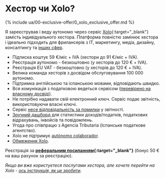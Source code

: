 # Хестор чи Xolo?

{% include ua/00-exclusive-offer/0_xolo_exclusive_offer.md %}

Я зареєстрував і веду аутономо через сервіс [Xolo](https://bit.ly/xolo-signup-free-renta){:target="_blank"}
замість індивідуального хестора. Платформа повністю замінює хестора і ідеально підходить для фрилансерів з IT,
маркетингу, медіа, дизайну, консалтингу та [інших сфер](#чи-підійде-вам-xolo).

- Підписка коштує 59 €/міс + IVA (хестори до 91 €/міс + IVA).
- Реєстрація аутономо - безкоштовно (у хесторів до 120 € + IVA).
- Реєстрація EU VAT - безкоштовно (у хесторів до 120 € + IVA).
- Велика команда хесторів з досвідом обслуговування 100 000 аутономо.
- Підтримка англійською та іспанською мовами, відповідають швидко.
- Вся комунікація з податковою ведеться
  сервісом ([перевірено на власному досвіді](#моя-проблема-з-іспанською-податковою)).
- Не потрібно надавати свій електронний ключ. Сервіс подає звітність, використовуючи власні ключі.
- Сервіс [несе відповідальність за помилки](#відповідальність-у-випадку-помилки) у звітності.
- [Зручний дашборд](#демо-дашборда-туторіали) для статистики доходів/податків, податкових відрахувань, інвойсів та
  повідомлень.
- Угода про співпрацю з Agencia Tributaria (Іспанське податкове агентство).
- Xolo не підтримує [autónomo colaborador](#autónomo-colaborador).
- [Обмеження Xolo](#чи-підійде-вам-xolo).

Реєстрація за **[реферальним посиланням](https://bit.ly/xolo-signup-free-renta){:target="_blank"}** (бонус 50 € на ваш
рахунок за реєстрацію).

_Якщо ви вже користуєтеся послугами хестора, але хочете перейти на
Xolo - [ось інструкція, як це зробити](#перехід-від-хестора-на-xolo)._
